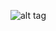 ![alt tag](https://raw.githubusercontent.com/satishtamada/FileManager/screenshots/app/src/main/ScreenShots/a.jpg)
